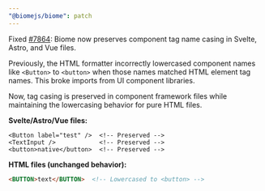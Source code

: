 ```yaml
---
"@biomejs/biome": patch
---
```


Fixed [#7864](https://github.com/biomejs/biome/issues/7864): Biome now preserves component tag name casing in Svelte, Astro, and Vue files.

Previously, the HTML formatter incorrectly lowercased component names like `<Button>` to `<button>` when those names matched HTML element tag names. This broke imports from UI component libraries.

Now, tag casing is preserved in component framework files while maintaining the lowercasing behavior for pure HTML files.

**Svelte/Astro/Vue files:**
```svelte
<Button label="test" />  <!-- Preserved -->
<TextInput />            <!-- Preserved -->
<button>native</button>  <!-- Preserved -->
```

**HTML files (unchanged behavior):**
```html
<BUTTON>text</BUTTON>  <!-- Lowercased to <button> -->
```
